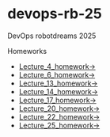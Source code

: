# devops-rb-25
DevOps robotdreams 2025

Homeworks
- [Lecture_4_homework->](Lecture_4/homework_4.md)
- [Lecture_6_homework->](Lecture_6/homework_6.md)
- [Lecture_13_homework->](Lecture_13/homework_13.md)
- [Lecture_14_homework->](Lecture_14/homework_14.md)
- [Lecture_17_homework->](Lecture_17/homework_17.md)
- [Lecture_20_homework->](Lecture_20/homework_20.md)
- [Lecture_22_homework->](Lecture_22/homework_22.md)
- [Lecture_25_homework->](Lecture_25/homework_25.md)